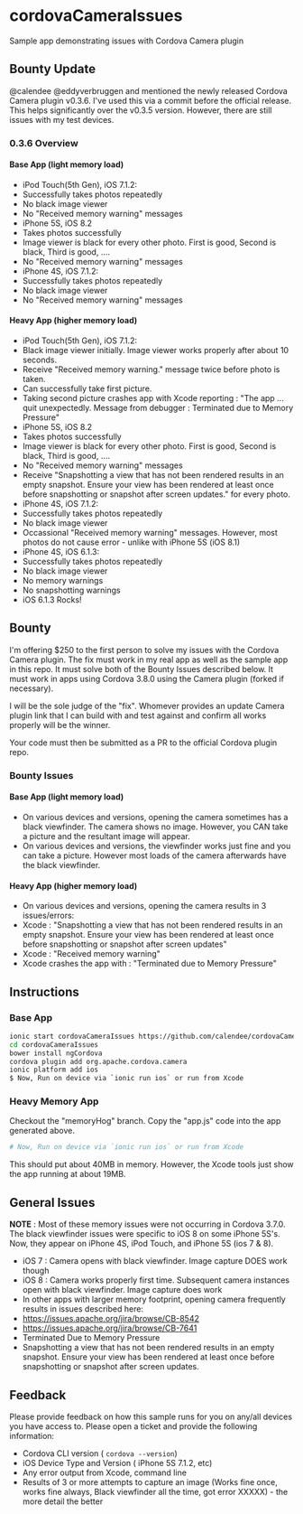 # cordovaCameraIssues
Sample app demonstrating issues with Cordova Camera plugin

## Bounty Update
@calendee @eddyverbruggen and mentioned the newly released Cordova Camera plugin v0.3.6. I've used this via a commit before the official release.  This helps significantly over the v0.3.5 version. However, there are still issues with my test devices.

### 0.3.6 Overview

#### Base App (light memory load)
- iPod Touch(5th Gen), iOS 7.1.2:
 - Successfully takes photos repeatedly
 - No black image viewer
 - No "Received memory warning" messages
- iPhone 5S, iOS 8.2
 - Takes photos successfully
 - Image viewer is black for every other photo.  First is good, Second is black, Third is good, ....
 - No "Received memory warning" messages
- iPhone 4S, iOS 7.1.2:
 - Successfully takes photos repeatedly
 - No black image viewer
 - No "Received memory warning" messages

#### Heavy App (higher memory load)
- iPod Touch(5th Gen), iOS 7.1.2:
 - Black image viewer initially. Image viewer works properly after about 10 seconds.
 - Receive "Received memory warning." message twice before photo is taken.
 - Can successfully take first picture.
 - Taking second picture crashes app with Xcode reporting : "The app ... quit unexpectedly. Message from debugger : Terminated due to Memory Pressure"
- iPhone 5S, iOS 8.2
 - Takes photos successfully
 - Image viewer is black for every other photo.  First is good, Second is black, Third is good, ....
 - No "Received memory warning" messages
 - Receive "Snapshotting a view that has not been rendered results in an empty snapshot. Ensure your view has been rendered at least once before snapshotting or snapshot after screen updates." for every photo.
- iPhone 4S, iOS 7.1.2:
 - Successfully takes photos repeatedly
 - No black image viewer
 - Occassional "Received memory warning" messages.  However, most photos do not cause error - unlike with iPhone 5S (iOS 8.1)
- iPhone 4S, iOS 6.1.3:
 - Successfully takes photos repeatedly
 - No black image viewer
 - No memory warnings
 - No snapshotting warnings
 - iOS 6.1.3 Rocks!



## Bounty
I'm offering $250 to the first person to solve my issues with the Cordova Camera plugin.  The fix must work in my real app as well as the sample app in this repo. It must solve both of the Bounty Issues described below. It must work in apps using Cordova 3.8.0 using the Camera plugin (forked if necessary).

I will be the sole judge of the "fix".  Whomever provides an update Camera plugin link that I can build with and test against and confirm all works properly will be the winner.

Your code must then be submitted as a PR to the official Cordova plugin repo.

### Bounty Issues
#### Base App (light memory load)
- On various devices and versions, opening the camera sometimes has a black viewfinder. The camera shows no image.  However, you CAN take a picture and the resultant image will appear.
- On various devices and versions, the viewfinder works just fine and you can take a picture.  However most loads of the camera afterwards have the black viewfinder.

#### Heavy App (higher memory load)
- On various devices and versions, opening the camera results in 3 issues/errors:
 - Xcode : "Snapshotting a view that has not been rendered results in an empty snapshot. Ensure your view has been rendered at least once before snapshotting or snapshot after screen updates"
 - Xcode : "Received memory warning"
 - Xcode crashes the app with : "Terminated due to Memory Pressure"

## Instructions 

### Base App

```sh
ionic start cordovaCameraIssues https://github.com/calendee/cordovaCameraIssues
cd cordovaCameraIssues
bower install ngCordova
cordova plugin add org.apache.cordova.camera
ionic platform add ios
$ Now, Run on device via `ionic run ios` or run from Xcode
```
### Heavy Memory App

Checkout the "memoryHog" branch.
Copy the "app.js" code into the app generated above.
```sh
# Now, Run on device via `ionic run ios` or run from Xcode
```
This should put about 40MB in memory.  However, the Xcode tools just show the app running at about 19MB.

## General Issues

**NOTE** : Most of these memory issues were not occurring in Cordova 3.7.0.  The black viewfinder issues were specific to iOS 8 on some iPhone 5S's.  Now, they appear on iPhone 4S, iPod Touch, and iPhone 5S (ios 7 & 8).

- iOS 7 : Camera opens with black viewfinder.  Image capture DOES work though
- iOS 8 : Camera works properly first time. Subsequent camera instances open with black viewfinder.  Image capture does work
- In other apps with larger memory footprint, opening camera frequently results in issues described here:
 - https://issues.apache.org/jira/browse/CB-8542
 - https://issues.apache.org/jira/browse/CB-7641
 - Terminated Due to Memory Pressure
 - Snapshotting a view that has not been rendered results in an empty snapshot. Ensure your view has been rendered at least once before snapshotting or snapshot after screen updates.

## Feedback

Please provide feedback on how this sample runs for you on any/all devices you have access to.
Please open a ticket and provide the following information:

- Cordova CLI version  ( `cordova --version`)
- iOS Device Type and Version ( iPhone 5S 7.1.2, etc)
- Any error output from Xcode, command line
- Results of 3 or more attempts to capture an image (Works fine once, works fine always, Black viewfinder all the time, got error XXXXX) - the more detail the better